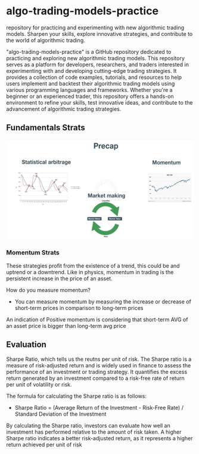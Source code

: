 # algo-trading-models-practice
repository for practicing and experimenting with new algorithmic trading models. Sharpen your skills, explore innovative strategies, and contribute to the world of algorithmic trading.

"algo-trading-models-practice" is a GitHub repository dedicated to practicing and exploring new algorithmic trading models. This repository serves as a platform for developers, researchers, and traders interested in experimenting with and developing cutting-edge trading strategies. It provides a collection of code examples, tutorials, and resources to help users implement and backtest their algorithmic trading models using various programming languages and frameworks. Whether you're a beginner or an experienced trader, this repository offers a hands-on environment to refine your skills, test innovative ideas, and contribute to the advancement of algorithmic trading strategies.

## Fundamentals Strats
![concept](img/simple_strat.png)

### Momentum Strats
These strategies profit from the existence of a trend, this could be and uptrend or a downtrend.
Like in physics, momentum in trading is the persistent increase in the price of an asset.

How do you measure momentum?
-   You can measure momentum by measuring the increase or decrease of short-term prices in comparison to long-term prices

An indication of Positive momentum is considering that short-term AVG of an asset price is bigger than long-term avg price

## Evaluation
Sharpe Ratio, which tells us the reutns per unit of risk.
The Sharpe ratio is a measure of risk-adjusted return and is widely used in finance to assess the performance of an investment or trading strategy. It quantifies the excess return generated by an investment compared to a risk-free rate of return per unit of volatility or risk.

The formula for calculating the Sharpe ratio is as follows:

- Sharpe Ratio = (Average Return of the Investment - Risk-Free Rate) / Standard Deviation of the Investment

By calculating the Sharpe ratio, investors can evaluate how well an investment has performed relative to the amount of risk taken. A higher Sharpe ratio indicates a better risk-adjusted return, as it represents a higher return achieved per unit of risk